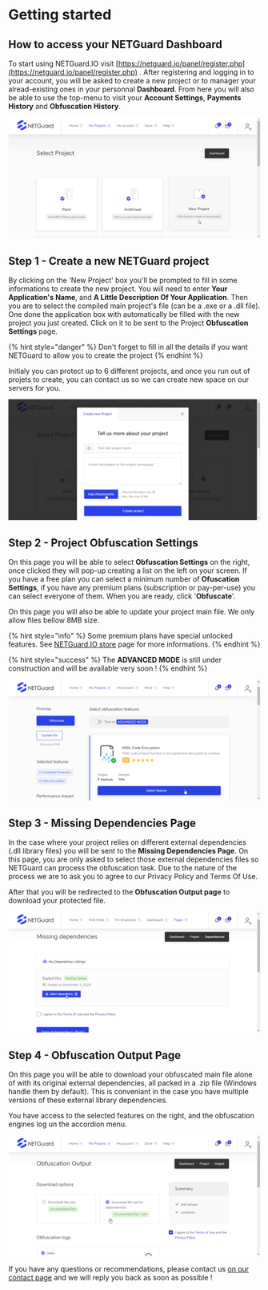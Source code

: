 # Getting started

## How to access your NETGuard Dashboard

To start using NETGuard.IO visit [https://netguard.io/panel/register.php](https://netguard.io/panel/register.php) . After registering and logging in to your account, you will be asked to create a new project or to manager your alread-existing ones in your personnal **Dashboard**. From here you will also be able to use the top-menu to visit your **Account Settings**, **Payments History** and **Obfuscation History**.

![Over your mouse on the &apos;New Project&apos; box to create a new project](.gitbook/assets/001%20%281%29.png)

## Step 1 - Create a new NETGuard project

By clicking on the 'New Project' box you'll be prompted to fill in some informations to create the new project. You will need to enter **Your Application's Name**, and **A Little Description Of Your Application**. Then you are to select the compiled main project's file \(can be a .exe or a .dll file\). One done the application box with automatically be filled with the new project you just created. Click on it to be sent to the Project **Obfuscation Settings** page.

{% hint style="danger" %}
Don't forget to fill in all the details if you want NETGuard to allow you to create the project
{% endhint %}

Initialy you can protect up to 6 different projects, and once you run out of projets to create, you can contact us so we can create new space on our servers for you.

![Fill in the information needed for your future project and select the main file](.gitbook/assets/002.png)

## Step 2 - Project Obfuscation Settings

On this page you will be able to select **Obfuscation Settings** on the right, once clicked they will pop-up creating a list on the left on your screen. If you have a free plan you can select a minimum number of **Ofuscation Settings**, if you have any premium plans \(subscription or pay-per-use\) you can select everyone of them. When you are ready, click '**Obfuscate**'.

On this page you will also be able to update your project main file. We only allow files bellow 8MB size.

{% hint style="info" %}
Some premium plans have special unlocked features. See [NETGuard.IO store](https://netguard.io/store.php) page for more informations.
{% endhint %}

{% hint style="success" %}
The **ADVANCED MODE** is still under construction and will be available very soon !
{% endhint %}

![Select which settings you want to apply on your file](.gitbook/assets/003.png)

## **Step 3 - Missing Dependencies Page**

In the case where your project relies on different external dependencies \(.dll library files\) you will be sent to the **Missing Dependencies Page**. On this page, you are only asked to select those external dependencies files so NETGuard can process the obfuscation task. Due to the nature of the process we are to ask you to agree to our Privacy Policy and Terms Of Use.

After that you will be redirected to the **Obfuscation Output page** to download your protected file.

![Select your external dll files and accept our TOS/PP, and then click &apos;upload dependencies&apos;](.gitbook/assets/004.png)

## Step 4 - Obfuscation Output Page

On this page you will be able to download your obfuscated main file alone of with its original external dependencies, all packed in a .zip file \(Windows handle them by default\). This is conveniant in the case you have multiple versions of these external library dependencies.

You have access to the selected features on the right, and the obfuscation engines log un the accordion menu.

![Download your protected file alone or including its external dependencies ](.gitbook/assets/005.png)

If you have any questions or recommendations, please contact us [on our contact page](https://netguard.io/contact.php) and we will reply you back as soon as possible !

